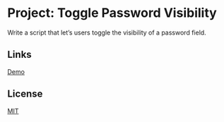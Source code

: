 # Project: Toggle Password Visibility

Write a script that let’s users toggle the visibility of a password field.

## Links

[Demo](https://meterrill.github.io/vanilla-js-academy/01-toggle-password-visibility/)

## License
[MIT](https://choosealicense.com/licenses/mit/)